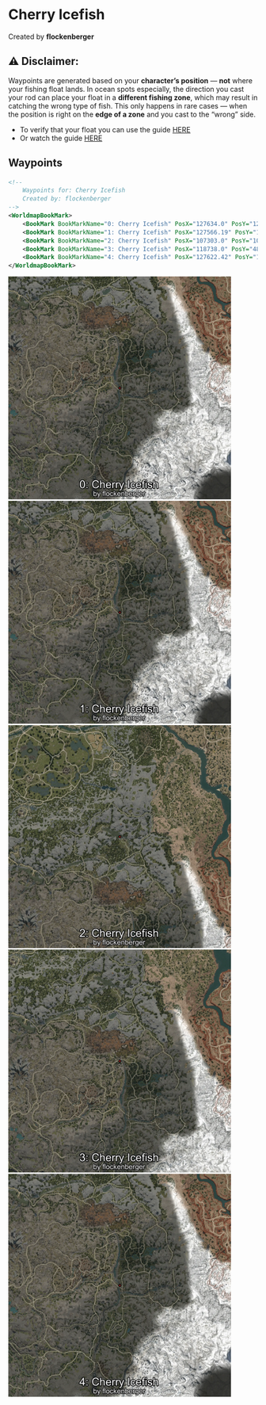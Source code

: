 # Cherry Icefish
Created by **flockenberger**

## ⚠️ Disclaimer:
Waypoints are generated based on your __**character’s position**__ — __not__ where your fishing float lands.
In ocean spots especially, the direction you cast your rod can place your float in a **different fishing zone**, which may result in catching the wrong type of fish.
This only happens in rare cases — when the position is right on the **edge of a zone** and you cast to the “wrong” side.

- To verify that your float you can use the guide [HERE](https://flockenberger.github.io/bdo-fish-position/)
- Or watch the guide [HERE](https://youtu.be/t-VXcRoNojk)

## Waypoints
```xml
<!--
    Waypoints for: Cherry Icefish
    Created by: flockenberger
-->
<WorldmapBookMark>
    <BookMark BookMarkName="0: Cherry Icefish" PosX="127634.0" PosY="12475.0" PosZ="-377017.0" />
    <BookMark BookMarkName="1: Cherry Icefish" PosX="127566.19" PosY="12475.659" PosZ="-377266.0" />
    <BookMark BookMarkName="2: Cherry Icefish" PosX="107303.0" PosY="10162.0" PosZ="-202024.0" />
    <BookMark BookMarkName="3: Cherry Icefish" PosX="118738.0" PosY="4877.0" PosZ="-306414.0" />
    <BookMark BookMarkName="4: Cherry Icefish" PosX="127622.42" PosY="12475.678" PosZ="-377106.75" />
</WorldmapBookMark>
```

<img src="./Cherry Icefish_0_Preview.webp" width="450"/> <img src="./Cherry Icefish_1_Preview.webp" width="450"/> <img src="./Cherry Icefish_2_Preview.webp" width="450"/> <img src="./Cherry Icefish_3_Preview.webp" width="450"/> <img src="./Cherry Icefish_4_Preview.webp" width="450"/> 